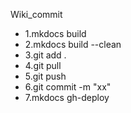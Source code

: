 Wiki_commit
  - 1.mkdocs build 
  - 2.mkdocs build --clean
  - 3.git add .
  - 4.git pull
  - 5.git push
  - 6.git commit -m "xx"
  - 7.mkdocs gh-deploy
